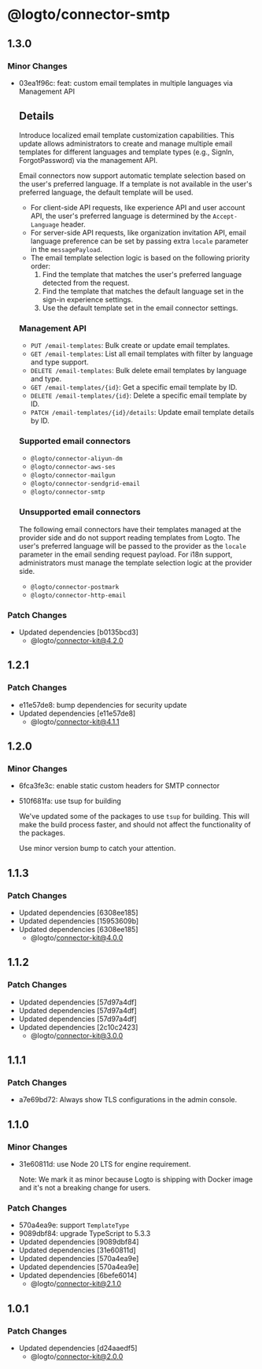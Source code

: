 # @logto/connector-smtp

## 1.3.0

### Minor Changes

- 03ea1f96c: feat: custom email templates in multiple languages via Management API

  ## Details

  Introduce localized email template customization capabilities. This update allows administrators to create and manage multiple email templates for different languages and template types (e.g., SignIn, ForgotPassword) via the management API.

  Email connectors now support automatic template selection based on the user's preferred language. If a template is not available in the user's preferred language, the default template will be used.

  - For client-side API requests, like experience API and user account API, the user's preferred language is determined by the `Accept-Language` header.
  - For server-side API requests, like organization invitation API, email language preference can be set by passing extra `locale` parameter in the `messagePayload`.
  - The email template selection logic is based on the following priority order:
    1. Find the template that matches the user's preferred language detected from the request.
    2. Find the template that matches the default language set in the sign-in experience settings.
    3. Use the default template set in the email connector settings.

  ### Management API

  - `PUT /email-templates`: Bulk create or update email templates.
  - `GET /email-templates`: List all email templates with filter by language and type support.
  - `DELETE /email-templates`: Bulk delete email templates by language and type.
  - `GET /email-templates/{id}`: Get a specific email template by ID.
  - `DELETE /email-templates/{id}`: Delete a specific email template by ID.
  - `PATCH /email-templates/{id}/details`: Update email template details by ID.

  ### Supported email connectors

  - `@logto/connector-aliyun-dm`
  - `@logto/connector-aws-ses`
  - `@logto/connector-mailgun`
  - `@logto/connector-sendgrid-email`
  - `@logto/connector-smtp`

  ### Unsupported email connectors

  The following email connectors have their templates managed at the provider side and do not support reading templates from Logto.
  The user's preferred language will be passed to the provider as the `locale` parameter in the email sending request payload. For i18n support, administrators must manage the template selection logic at the provider side.

  - `@logto/connector-postmark`
  - `@logto/connector-http-email`

### Patch Changes

- Updated dependencies [b0135bcd3]
  - @logto/connector-kit@4.2.0

## 1.2.1

### Patch Changes

- e11e57de8: bump dependencies for security update
- Updated dependencies [e11e57de8]
  - @logto/connector-kit@4.1.1

## 1.2.0

### Minor Changes

- 6fca3fe3c: enable static custom headers for SMTP connector
- 510f681fa: use tsup for building

  We've updated some of the packages to use `tsup` for building. This will make the build process faster, and should not affect the functionality of the packages.

  Use minor version bump to catch your attention.

## 1.1.3

### Patch Changes

- Updated dependencies [6308ee185]
- Updated dependencies [15953609b]
- Updated dependencies [6308ee185]
  - @logto/connector-kit@4.0.0

## 1.1.2

### Patch Changes

- Updated dependencies [57d97a4df]
- Updated dependencies [57d97a4df]
- Updated dependencies [57d97a4df]
- Updated dependencies [2c10c2423]
  - @logto/connector-kit@3.0.0

## 1.1.1

### Patch Changes

- a7e69bd72: Always show TLS configurations in the admin console.

## 1.1.0

### Minor Changes

- 31e60811d: use Node 20 LTS for engine requirement.

  Note: We mark it as minor because Logto is shipping with Docker image and it's not a breaking change for users.

### Patch Changes

- 570a4ea9e: support `TemplateType`
- 9089dbf84: upgrade TypeScript to 5.3.3
- Updated dependencies [9089dbf84]
- Updated dependencies [31e60811d]
- Updated dependencies [570a4ea9e]
- Updated dependencies [570a4ea9e]
- Updated dependencies [6befe6014]
  - @logto/connector-kit@2.1.0

## 1.0.1

### Patch Changes

- Updated dependencies [d24aaedf5]
  - @logto/connector-kit@2.0.0
